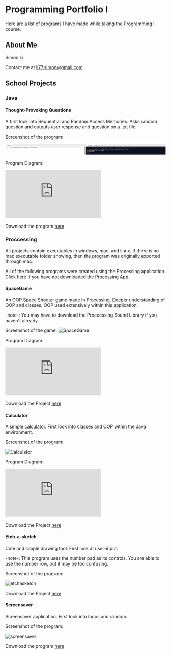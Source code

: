 # Programming Portfolio I
Here are a list of programs I have made while taking the Programming I course.
## About Me
Simon Li

Contact me at li77.simon@gmail.com


## School Projects

### Java

#### Thought-Provoking Questions

A first look into Sequential and Random Access Memories. Asks random question and outputs user response and question on a .txt file.

Screenshot of the program:

![Questions](https://github.com/Ctrl-SimonLi/ProgrammingPortfolio/blob/gh-pages/images/Screenshot%202021-05-27%20151551.png)

Program Diagram:

![QuestionsD](https://github.com/Ctrl-SimonLi/ProgrammingPortfolio/blob/gh-pages/images/QNAdiagram.pdf)

Download the program 
[here](https://github.com/Ctrl-SimonLi/ProgrammingPortfolio/tree/gh-pages/src/QuestionsAndAnswer)

### Proccessing

All projects contain executables in windows, mac, and linux. If there is no mac executable folder showing, then the program was originally exported through mac.

All of the following programs were created using the Processing application. Click here if you have not downloaded the 
[Processing App](https://processing.org/download/).

#### SpaceGame

An OOP Space Shooter game made in Processing. Deeper understanding of OOP and classes. OOP used extensively within this application.

-note-: You may have to download the Proccessing Sound Library if you haven't already.

Screenshot of the game:
![SpaceGame](https://github.com/Ctrl-SimonLi/ProgrammingPortfolioB4/blob/gh-pages/images/SpaceGame.png)

Program Diagram:

![SpaceGameD](https://github.com/Ctrl-SimonLi/ProgrammingPortfolio/blob/gh-pages/images/SGdiagram.pdf)


Download the Project 
[here](https://github.com/Ctrl-SimonLi/ProgrammingPortfolioB4/tree/gh-pages/src/SpaceGameFinal)

#### Calculator

A simple calculator. First look into classes and OOP within the Java environment.


Screenshot of the program:

![Calculator](https://github.com/Ctrl-SimonLi/ProgrammingPortfolioB4/blob/gh-pages/images/CalculatorEx.png)

Program Diagram:

![CalculatorD](https://github.com/Ctrl-SimonLi/ProgrammingPortfolio/blob/gh-pages/images/CLdiagram.pdf)

Download the Project 
[here](https://github.com/Ctrl-SimonLi/ProgrammingPortfolioB4/tree/gh-pages/src/Calculator)

#### Etch-a-sketch

Cute and simple drawing tool. First look at user-input.

-note-: This program uses the number pad as its controls. You are able to use the number row, but it may be too confusing.

Screenshot of the program:


![etchasketch](https://github.com/Ctrl-SimonLi/ProgrammingPortfolioB4/blob/gh-pages/images/etch-s-sketchsc.png)

Download the Project 
[here](https://github.com/Ctrl-SimonLi/ProgrammingPortfolio/tree/gh-pages/src/etch_a_sketch)

#### Screensaver

Screensaver application. First look into loops and random.

Screenshot of the program:

![screensaver](https://github.com/Ctrl-SimonLi/ProgrammingPortfolioB4/blob/gh-pages/images/Screensaver.png)

Download the program 
[here](https://github.com/Ctrl-SimonLi/ProgrammingPortfolioB4/tree/gh-pages/src/Screensaver)


